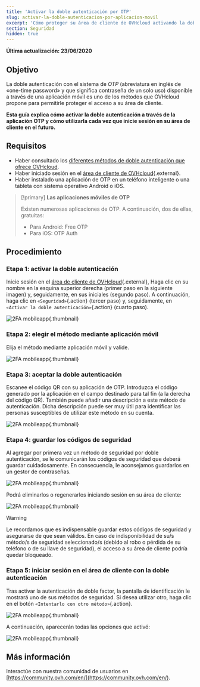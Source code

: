 ```yaml
---
title: 'Activar la doble autenticación por OTP'
slug: activar-la-doble-autenticacion-por-aplicacion-movil
excerpt: 'Cómo proteger su área de cliente de OVHcloud activando la doble autenticación mediante una aplicación móvil de OTP'
section: Seguridad
hidden: true
---
```


**Última actualización: 23/06/2020**

## Objetivo

La doble autenticación con el sistema de *OTP* (abreviatura en inglés de «one-time password» y que significa contraseña de un solo uso) disponible a través de una aplicación móvil es uno de los métodos que OVHcloud propone para permitirle proteger el acceso a su área de cliente. 

**Esta guía explica cómo activar la doble autenticación a través de la aplicación OTP y cómo utilizarla cada vez que inicie sesión en su área de cliente en el futuro.**

## Requisitos

- Haber consultado los [diferentes métodos de doble autenticación que ofrece OVHcloud](https://docs.ovh.com/us/es/customer/proteger-su-cuenta-con-una-2FA/).
- Haber iniciado sesión en el [área de cliente de OVHcloud](https://ca.ovh.com/auth/?action=gotomanager){.external}.
- Haber instalado una aplicación de OTP en un teléfono inteligente o una tableta con sistema operativo Android o iOS.

> [!primary]
>**Las aplicaciones móviles de OTP**
>
> Existen numerosas aplicaciones de OTP. A continuación, dos de ellas, gratuitas:
> 
> - Para Android: Free OTP
> - Para iOS: OTP Auth
> 

## Procedimiento

### Etapa 1: activar la doble autenticación

Inicie sesión en el [área de cliente de OVHcloud](https://ca.ovh.com/auth/?action=gotomanager){.external}, Haga clic en su nombre en la esquina superior derecha (primer paso en la siguiente imagen) y, seguidamente, en sus iniciales (segundo paso). A continuación, haga clic en `«Seguridad»`{.action} (tercer paso) y, seguidamente, en `«Activar la doble autenticación»`{.action} (cuarto paso).

![2FA mobileapp](images/hub2FA.png){.thumbnail}


### Etapa 2: elegir el método mediante aplicación móvil

Elija el método mediante aplicación móvil y valide.

![2FA mobileapp](images/2famobileapp1edit.png){.thumbnail}

### Etapa 3: aceptar la doble autenticación

Escanee el código QR con su aplicación de OTP. Introduzca el código generado por la aplicación en el campo destinado para tal fin (a la derecha del código QR). También puede añadir una descripción a este método de autenticación. Dicha descripción puede ser muy útil para identificar las personas susceptibles de utilizar este método en su cuenta.

![2FA mobileapp](images/2famobileapp2.png){.thumbnail}

### Etapa 4: guardar los códigos de seguridad

Al agregar por primera vez un método de seguridad por doble autenticación, se le comunicarán los códigos de seguridad que deberá guardar cuidadosamente. En consecuencia, le aconsejamos guardarlos en un gestor de contraseñas.

![2FA mobileapp](images/2facodes.png){.thumbnail}

Podrá eliminarlos o regenerarlos iniciando sesión en su área de cliente:

![2FA mobileapp](images/2facodesaction.png){.thumbnail}

> [!warning]
>
> Le recordamos que es indispensable guardar estos códigos de seguridad y asegurarse de que sean válidos. En caso de indisponibilidad de su/s método/s de seguridad seleccionado/s (debido al robo o pérdida de su teléfono o de su llave de seguridad), el acceso a su área de cliente podría quedar bloqueado.
> 
> 

### Etapa 5: iniciar sesión en el área de cliente con la doble autenticación

Tras activar la autenticación de doble factor, la pantalla de identificación le mostrará uno de sus métodos de seguridad. Si desea utilizar otro, haga clic en el botón `«Intentarlo con otro método»`{.action}.

![2FA mobileapp](images/2famobileapploginedit.png){.thumbnail}

A continuación, aparecerán todas las opciones que activó:

![2FA mobileapp](images/2faloginchoice.png){.thumbnail}

## Más información

Interactúe con nuestra comunidad de usuarios en [https://community.ovh.com/en/](https://community.ovh.com/en/).
